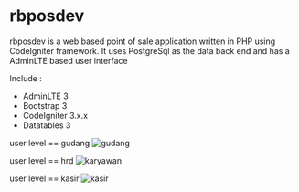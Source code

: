 # rbposdev
 rbposdev is a web based point of sale application written in PHP using CodeIgniter framework. It uses PostgreSql as the data back end and has a AdminLTE based user interface
 
 Include :
   - AdminLTE 3
   - Bootstrap 3
   - CodeIgniter 3.x.x
   - Datatables 3
 
 user level == gudang
![gudang](https://user-images.githubusercontent.com/33270746/69934608-07512680-1505-11ea-9cce-17d99b590c7e.png)

user level == hrd
![karyawan](https://user-images.githubusercontent.com/33270746/69934609-07512680-1505-11ea-968d-a061e336d1d2.png)

user level == kasir
![kasir](https://user-images.githubusercontent.com/33270746/69934610-07e9bd00-1505-11ea-8a01-69fa2b97e8a0.png)
